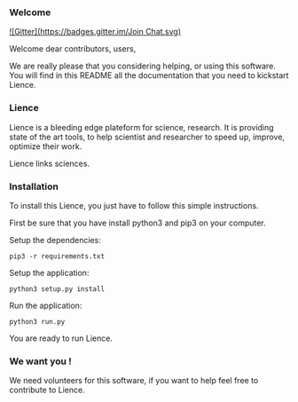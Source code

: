 ### Welcome ### 
[![Gitter](https://badges.gitter.im/Join Chat.svg)](https://gitter.im/PXke/Lience?utm_source=badge&utm_medium=badge&utm_campaign=pr-badge&utm_content=badge)

Welcome dear contributors, users, 

We are really please that you considering helping, or using this software.
You will find in this README all the documentation that you need to kickstart Lience.

### Lience ###

Lience is a bleeding edge plateform for science, research. It is providing state of the art tools, to help 
scientist and researcher to speed up, improve, optimize their work.

Lience links sciences. 

### Installation ###

To install this Lience, you just have to follow this simple instructions.

First be sure that you have install python3 and pip3 on your computer. 

Setup the dependencies: 

`pip3 -r requirements.txt`

Setup the application:

`python3 setup.py install`

Run the application:

`python3 run.py`

You are ready to run Lience.  

### We want you ! ###

We need volunteers for this software, if you want to help feel free to contribute to Lience. 